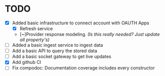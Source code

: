 # TODO

- [x] Added basic infrastructure to connect account with OAUTH Apps
  - [x] Refresh service
  - [~]Provider response modeling. _(Is this really needed? Just update all property's)_
- [ ] Added a basic ingest service to ingest data
- [ ] Add a basic API to query the stored data
- [ ] Add a basic socket gateway to get live updates
- [x] Add github CI
- [ ] Fix compodoc: Documentation coverage includes every constructor

